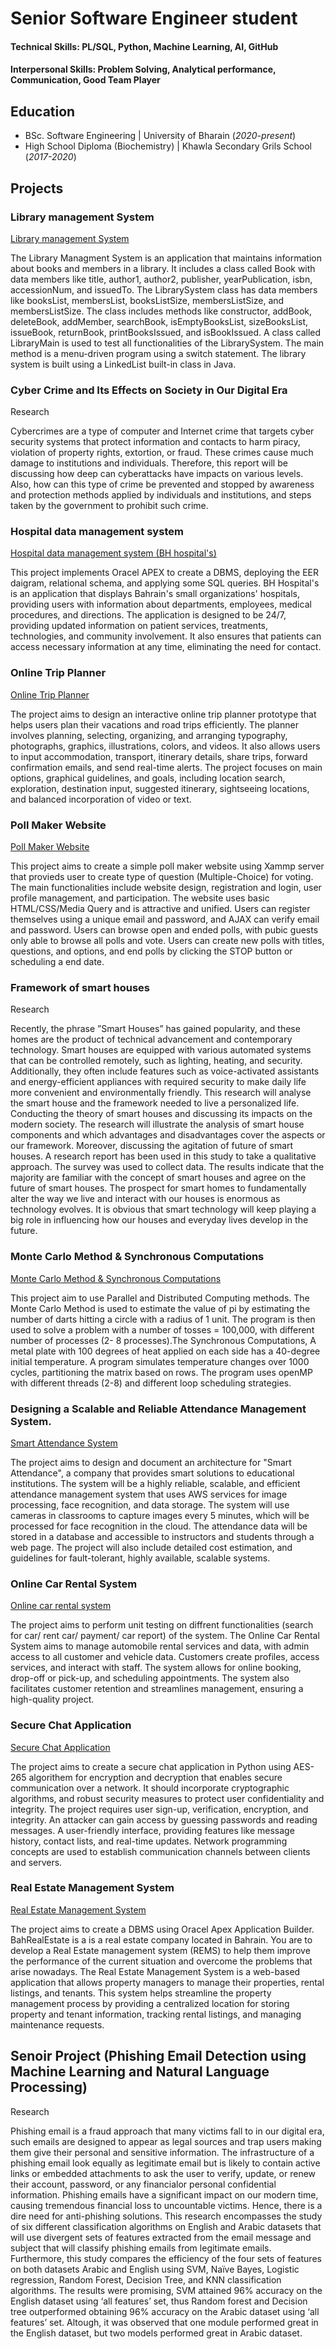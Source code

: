 # Senior Software Engineer student

#### Technical Skills: PL/SQL, Python, Machine Learning, AI, GitHub
#### Interpersonal Skills: Problem Solving, Analytical performance, Communication, Good Team Player

## Education						       		
- BSc. Software Engineering	| University of Bharain (_2020-present_)	 			        		
- High School Diploma (Biochemistry) | Khawla Secondary Grils School (_2017-2020_)

## Projects
### Library management System
[Library management System](https://github.com/learner-sys/Library-management-System)

The Library Managment System is an application that maintains information about books and members in a library. It includes a class called Book with data members like title, author1, author2, publisher, yearPublication, isbn, accessionNum, and issuedTo. The LibrarySystem class has data members like booksList, membersList, booksListSize, membersListSize, and membersListSize. The class includes methods like constructor, addBook, deleteBook, addMember, searchBook, isEmptyBooksList, sizeBooksList, issueBook, returnBook, printBooksIssued, and isBookIssued. A class called LibraryMain is used to test all functionalities of the LibrarySystem. The main method is a menu-driven program using a switch statement. The library system is built using a LinkedList built-in class in Java.

###	Cyber Crime and Its Effects on Society in Our Digital Era 
Research

Cybercrimes are a type of computer and Internet crime that targets cyber security systems that protect information and contacts to harm piracy, violation of property rights, extortion, or fraud. These crimes cause much damage to institutions and individuals. Therefore, this report will be discussing how deep can cyberattacks have impacts on various levels. Also, how can this type of crime be prevented and stopped by awareness and protection methods applied by individuals and institutions, and steps taken by the government to prohibit such crime.

###	Hospital data management system 
[Hospital data management system (BH hospital's)](https://github.com/learner-sys/Hospital-data-management-system)

This project implements Oracel APEX to create a DBMS, deploying the EER daigram, relational schema, and applying some SQL queries. BH Hospital's is an application that displays Bahrain's small organizations' hospitals, providing users with information about departments, employees, medical procedures, and directions. The application is designed to be 24/7, providing updated information on patient services, treatments, technologies, and community involvement. It also ensures that patients can access necessary information at any time, eliminating the need for contact. 

### Online Trip Planner
[Online Trip Planner](https://github.com/learner-sys/Online-Trip-Planner)

The project aims to design an interactive online trip planner prototype that helps users plan their vacations and road trips efficiently. The planner involves planning, selecting, organizing, and arranging typography, photographs, graphics, illustrations, colors, and videos. It also allows users to input accommodation, transport, itinerary details, share trips, forward confirmation emails, and send real-time alerts. The project focuses on main options, graphical guidelines, and goals, including location search, exploration, destination input, suggested itinerary, sightseeing locations, and balanced incorporation of video or text.

### Poll Maker Website
[Poll Maker Website](https://github.com/learner-sys/Poll-Maker-Website)

This project aims to create a simple poll maker website using Xammp server that provieds user to create type of question (Multiple-Choice) for voting. The main functionalities include website design, registration and login, user profile management, and participation. The website uses basic HTML/CSS/Media Query and is attractive and unified. Users can register themselves using a unique email and password, and AJAX can verify email and password. Users can browse open and ended polls, with pubic guests only able to browse all polls and vote. Users can create new polls with titles, questions, and options, and end polls by clicking the STOP button or scheduling a end date.

### Framework of smart houses  
Research

Recently, the phrase ”Smart Houses” has gained popularity, and these homes are the product of technical advancement and contemporary technology. Smart houses are equipped with various automated systems that can be controlled remotely, such as lighting, heating, and security. Additionally, they often include features such as voice-activated assistants and energy-efficient appliances with required security to make daily life more convenient and environmentally
friendly. This research will analyse the smart house and the framework needed to live a personalized life. Conducting the theory of smart houses and discussing its impacts on the modern society. The research will illustrate the analysis of smart house components and which advantages and disadvantages cover the aspects or our framework. Moreover, discussing the agitation of future of smart houses. A research report has been used in this study to take a qualitative approach. The survey was used to collect data. The results indicate that the majority are familiar with the concept of smart houses and agree on the future of smart houses. The prospect for smart homes to fundamentally alter the way we live and interact with our houses is enormous as technology evolves. It is obvious that smart technology will keep playing a big role in influencing how our houses and everyday lives develop in the future.

### Monte Carlo Method & Synchronous Computations
[Monte Carlo Method & Synchronous Computations](https://github.com/learner-sys/Monte-Carlo-Method-Synchronous-Computations)

This project aim to use Parallel and Distributed Computing methods. The Monte Carlo Method is used to estimate the value of pi by estimating the number of darts hitting a circle with a radius of 1 unit. The program is then used to solve a problem with a number of tosses = 100,000, with different number of processes (2- 8 processes).The Synchronous Computations, A metal plate with 100 degrees of heat applied on each side has a 40-degree initial temperature. A program simulates temperature changes over 1000 cycles, partitioning the matrix based on rows. The program uses openMP with different threads (2-8) and different loop scheduling strategies.

### Designing a Scalable and Reliable Attendance Management System.
[Smart Attendance System ](https://github.com/learner-sys/Smart-Attendance-System)

The project aims to design and document an architecture for "Smart Attendance", a company that provides smart solutions to educational institutions. The system will be a highly reliable, scalable, and efficient attendance management system that uses AWS services for image processing, face recognition, and data storage. The system will use cameras in classrooms to capture images every 5 minutes, which will be processed for face recognition in the cloud. The attendance data will be stored in a database and accessible to instructors and students through a web page. The project will also include detailed cost estimation, and guidelines for fault-tolerant, highly available, scalable systems.

### Online Car Rental System 
[Online car rental system ](https://github.com/learner-sys/Online-car-rental-system-)

The project aims to perform unit testing on diffrent functionalities (search for car/ rent car/ payment/ car report) of the system. The Online Car Rental System aims to manage automobile rental services and data, with admin access to all customer and vehicle data. Customers create profiles, access services, and interact with staff. The system allows for online booking, drop-off or pick-up, and scheduling appointments. The system also facilitates customer retention and streamlines management, ensuring a high-quality project.

### Secure Chat Application
[Secure Chat Application](https://github.com/learner-sys/Secure-Chat-Application-)

The project aims to create a secure chat application in Python using AES-265 algorithem for encryption and decryption that enables secure communication over a network. It should incorporate cryptographic algorithms, and robust security measures to protect user confidentiality and integrity. The project requires user sign-up, verification, encryption, and integrity. An attacker can gain access by guessing passwords and reading messages. A user-friendly interface, providing features like message history, contact lists, and real-time updates. Network programming concepts are used to establish communication channels between clients and servers.

### Real Estate Management System
[Real Estate Management System](https://github.com/learner-sys/Real-Estate-Management-System)

The project aims to create a DBMS using Oracel Apex Application Builder. BahRealEstate is a is a real estate company located in Bahrain. You are to develop a Real Estate management system (REMS) to help them improve the performance of the current situation and overcome the problems that arise nowadays. The Real Estate Management System is a web-based application that allows property managers to manage their properties, rental listings, and tenants. This system helps streamline the property management process by providing a centralized location for storing property and tenant information, tracking rental listings, and managing maintenance requests.

## Senoir Project (Phishing Email Detection using Machine Learning and Natural Language Processing)
Research

Phishing email is a fraud approach that many victims fall to in our digital era, such emails are designed to appear as legal sources and trap users making them give their personal and sensitive information. The infrastructure of a phishing email look equally as legitimate email but is likely to contain active links or embedded attachments to ask the user to verify, update, or renew their account, password, or any financialor personal confidential information. Phishing emails have a significant impact on our modern time, causing tremendous financial loss to uncountable victims. Hence, there is a dire need for anti-phishing solutions. This research encompasses the study of six different classification algorithms on English and Arabic datasets that will use divergent sets of features extracted from the email message and subject that will classify phishing emails from legitimate emails. Furthermore, this study compares the efficiency of the four sets of features on both datasets Arabic and English using SVM, Naïve Bayes, Logistic regression, Random Forest, Decision Tree, and KNN classification algorithms. The results were promising, SVM attained 96% accuracy on the English dataset using ‘all features’ set, thus Random forest and Decision tree outperformed obtaining 96% accuracy on the Arabic dataset using ‘all features’ set. Altough, it was observed that one module performed great in the English dataset, but two models performed great in Arabic dataset.
